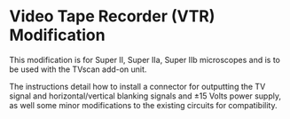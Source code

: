 # Video Tape Recorder (VTR) Modification

This modification is for Super II, Super IIa, Super IIb microscopes and is to be used with the TVscan add-on unit.

The instructions detail how to install a connector for outputting the TV signal and horizontal/vertical blanking signals and ±15 Volts power supply, as well some minor modifications to the existing circuits for compatibility.